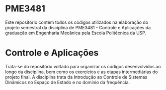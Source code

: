 # PME3481
Este repositório contém todos os códigos utilizados na elaboração do projeto semestral da disciplina de PME3481 - Controle e Aplicações da graduação em Engenharia Mecânica pela Escola Politécnica da USP.

# Controle e Aplicações
Trata-se do repositório voltado para organizar os códigos desenvolvidos ao longo da disciplina, bem como os exercícios e as etapas intermediárias do projeto final. A disciplina trata da Introdução ao Controle de Sistemas Dinâmicos no Espaço de Estado e no domínio da frequência.
